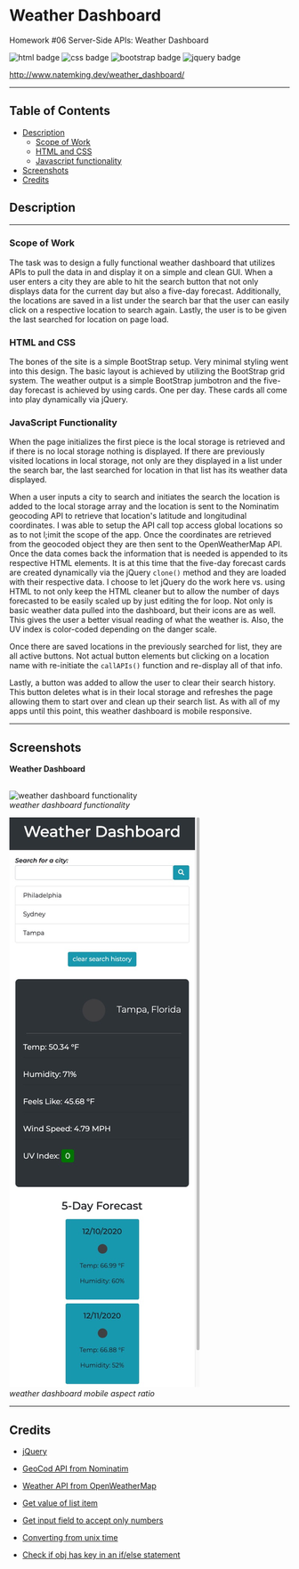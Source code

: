 # Weather Dashboard
Homework #06 Server-Side APIs: Weather Dashboard

![html badge](https://img.shields.io/badge/html5%20-%23E34F26.svg?&style=for-the-badge&logo=html5&logoColor=white)
![css badge](https://img.shields.io/badge/css3%20-%231572B6.svg?&style=for-the-badge&logo=css3&logoColor=white)
![bootstrap badge](https://img.shields.io/badge/bootstrap%20-%23563D7C.svg?&style=for-the-badge&logo=bootstrap&logoColor=white)
![jquery badge](https://img.shields.io/badge/jquery%20-%230769AD.svg?&style=for-the-badge&logo=jquery&logoColor=white)

http://www.natemking.dev/weather_dashboard/

---

## Table of Contents
 * [Description](#description)
    + [Scope of Work](#scope-of-work)
    + [HTML and CSS](#html-and-css)
    + [Javascript functionality](#javascript-functionality)
  * [Screenshots](#screenshots)
  * [Credits](#credits)

## Description
---
### Scope of Work
The task was to design a fully functional weather dashboard that utilizes APIs to pull the data in and display it on a simple and clean GUI. When a user enters a city they are able to hit the search button that not only displays data for the current day but also a five-day forecast. Additionally, the locations are saved in a list under the search bar that the user can easily click on a respective location to search again. Lastly, the user is to be given the last searched for location on page load. 

### HTML and CSS
The bones of the site is a simple BootStrap setup. Very minimal styling went into this design. The basic layout is achieved by utilizing the BootStrap grid system. The weather output is a simple BootStrap jumbotron and the five-day forecast is achieved by using cards. One per day. These cards all come into play dynamically via jQuery. 

### JavaScript Functionality
When the page initializes the first piece is the local storage is retrieved and if there is no local storage nothing is displayed. If there are previously visited locations in local storage, not only are they displayed in a list under the search bar, the last searched for location in that list has its weather data displayed. 

When a user inputs a city to search and initiates the search the location is added to the local storage array and the location is sent to the Nominatim geocoding API to retrieve that location's latitude and longitudinal coordinates. I was able to setup the API call top access global locations so as to not l;imit the scope of the app. Once the coordinates are retrieved from the geocoded object they are then sent to the OpenWeatherMap API. Once the data comes back the information that is needed is appended to its respective HTML elements. It is at this time that the five-day forecast cards are created dynamically via the jQuery `clone()` method and they are loaded with their respective data. I choose to let jQuery do the work here vs. using HTML to not only keep the HTML cleaner but to allow the number of days forecasted to be easily scaled up by just editing the for loop. Not only is basic weather data pulled into the dashboard, but their icons are as well. This gives the user a better visual reading of what the weather is. Also, the UV index is color-coded depending on the danger scale. 

Once there are saved locations in the previously searched for list, they are all active buttons. Not actual button elements but clicking on a location name with re-initiate the `callAPIs()` function and re-display all of that info. 

Lastly, a button was added to allow the user to clear their search history. This button deletes what is in their local storage and refreshes the page allowing them to start over and clean up their search list. As with all of my apps until this point, this weather dashboard is mobile responsive. 

---

## Screenshots

<summary><strong>Weather Dashboard</strong></summary>
<br>


![weather dashboard functionality](./assets/images/screenshots/weather_dashboard.gif?raw=true)
<br>
_weather dashboard functionality_
<br>

![weather dashboard mobile](./assets/images/screenshots/weather_dashboard_mobile.jpg?raw=true)
<br>
_weather dashboard mobile aspect ratio_
<br>


---

## Credits

* [jQuery](https://jquery.com/)

* [GeoCod API from Nominatim](https://nominatim.org/)

* [Weather API from OpenWeatherMap](https://openweathermap.org/)

* [Get value of list item](https://stackoverflow.com/questions/5548827/get-value-of-list-item-with-jqueryp)

* [Get input field to accept only numbers](https://stackoverflow.com/questions/19508183/how-to-force-input-to-only-allow-alpha-letters)

* [Converting from unix time](https://www.codegrepper.com/code-examples/delphi/jquery+convert+unix+timestamp+to+date)

* [Check if obj has key in an if/else statement](https://stackoverflow.com/questions/455338/how-do-i-check-if-an-object-has-a-key-in-javascript)
